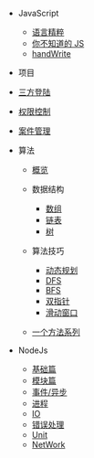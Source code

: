 - JavaScript

  - [语言精粹](/js/goodParts.md)
  - [你不知道的 JS](/js/dontKnowJs.md)
  - [handWrite](/js/handWrite.md)

- 项目

- [三方登陆](/project/oAuth.md)
- [权限控制](/project/permission.md)
- [案件管理](/project/caseManagement.md)

- 算法

  - [概览](/arithmetic/overview.md)
  - 数据结构

    - [数组](/arithmetic/array.md)
    - [链表](/arithmetic/linkedList.md)
    - [树](/arithmetic/tree.md)

  - 算法技巧

    - [动态规划](/arithmetic/dynamic.md)
    - [DFS](/arithmetic/DFS.md)
    - [BFS](/arithmetic/BFS.md)
    - [双指针](/arithmetic/twoPointer.md)
    - [滑动窗口](/arithmetic/slidingWindow.md)

  - [一个方法系列](/arithmetic/oneMethod.md)

- NodeJs

  - [基础篇](/node/base.md)
  - [模块篇](/node/module.md)
  - [事件/异步](/node/event_async.md)
  - [进程](/node/process.md)
  - [IO](/node/io.md)
  - [错误处理](/node/error_handle.md)
  - [Unit](/node/unit.md)
  - [NetWork](/node/network.md)
